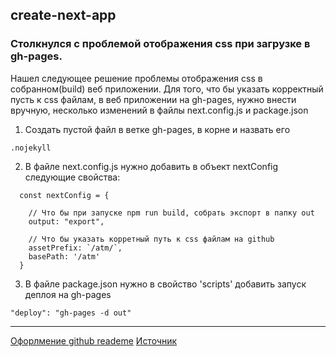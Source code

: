 ## create-next-app
### Столкнулся с проблемой отображения css при загрузке в gh-pages.

Нашел следующее решение проблемы отображения css в собранном(build) веб приложении.
Для того, что бы указать корректный пусть к css файлам, в веб приложении на gh-pages, нужно внести вручную, несколько изменений в файлы next.config.js и package.json

1. Создать пустой файл в ветке gh-pages, в корне и назвать его 

```
.nojekyll
```

2. В файле next.config.js нужно добавить в объект nextConfig следующие свойства:
```
  const nextConfig = {
  
    // Что бы при запуске npm run build, собрать экспорт в папку out
    output: "export", 
    
    // Что бы указать корретный путь к css файлам на github
    assetPrefix: `/atm/`, 
    basePath: '/atm'
  }
 ```

3. В файле package.json нужно в свойство 'scripts' добавить запуск деплоя на gh-pages
  ```
  "deploy": "gh-pages -d out"
  ```
  ----

[Офорлмение github reademe](https://github.com/GnuriaN/format-README)
[Источник](https://blog.sallai.me/deploy-next-site-to-github-pages)
